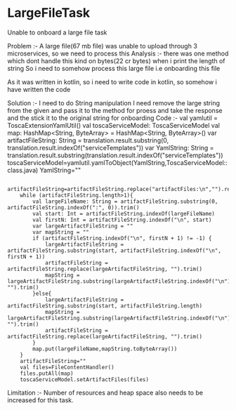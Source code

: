 # LargeFileTask
Unable to onboard a large file task

Problem :- A large file(67 mb file) was unable to upload through 3 microservices, so we need to process this
Analysis :- there was one method which dont handle this kind on bytes(22 cr bytes) when i print the length of string
So i need to somehow process this large file i.e onboarding this file

As it was written in kotlin, so i need to write code in kotlin, so somehow i have written the code

Solution :- I need to do String manipulation
I need remove the large string from the given and pass it to the method for proess and take the response and the stick it to the original string for onboarding
Code :- 
        val yamlutil = ToscaExtensionYamlUtil()
        val toscaServiceModel: ToscaServiceModel
        val map: HashMap<String, ByteArray> = HashMap<String, ByteArray>()
        var artifactFileString: String = translation.result.substring(0, translation.result.indexOf("serviceTemplates"))
        var YamlString: String = translation.result.substring(translation.result.indexOf("serviceTemplates"))
        toscaServiceModel=yamlutil.yamlToObject<ToscaServiceModel>(YamlString,ToscaServiceModel::class.java)
        YamlString=""

        artifactFileString=artifactFileString.replace("artifactFiles:\n","").replace("files:\n","")
        while (artifactFileString.length>1){
            val largeFileName: String = artifactFileString.substring(0, artifactFileString.indexOf(":", 0)).trim()
            val start: Int = artifactFileString.indexOf(largeFileName)
            val firstN: Int = artifactFileString.indexOf("\n", start)
            var largeArtifactFileString = ""
            var mapString = ""
            if (artifactFileString.indexOf("\n", firstN + 1) != -1) {
                largeArtifactFileString = artifactFileString.substring(start, artifactFileString.indexOf("\n", firstN + 1))
                artifactFileString = artifactFileString.replace(largeArtifactFileString, "").trim()
                mapString = largeArtifactFileString.substring(largeArtifactFileString.indexOf("\n")).replace("\n", "").trim()
            }else{
                largeArtifactFileString = artifactFileString.substring(start, artifactFileString.length)
                mapString = largeArtifactFileString.substring(largeArtifactFileString.indexOf("\n")).replace("\n", "").trim()
                artifactFileString = artifactFileString.replace(largeArtifactFileString, "").trim()
            }
            map.put(largeFileName,mapString.toByteArray())
        }
        artifactFileString=""
        val files=FileContentHandler()
        files.putAll(map)
        toscaServiceModel.setArtifactFiles(files)


Limitation :- Number of resources and heap space also needs to be increased for this task. 
